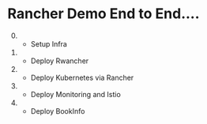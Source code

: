 # Rancher Demo End to End....

0. - Setup Infra
1. - Deploy Rwancher
2. - Deploy Kubernetes via Rancher
3. - Deploy Monitoring and Istio
4. - Deploy BookInfo